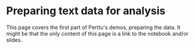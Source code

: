 # Preparing text data for analysis

This page covers the first part of Perttu's demos, preparing the data. It might be that the only content of this page is a link to the notebook and/or slides.

